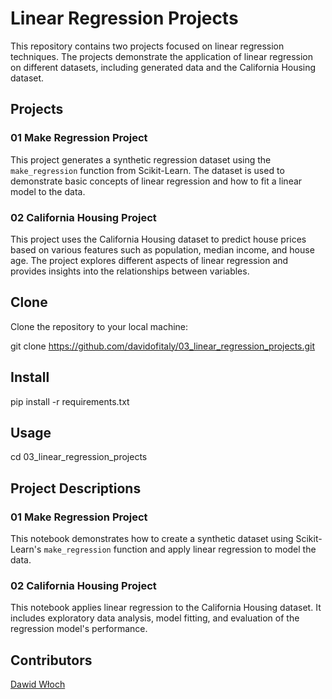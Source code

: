 # Linear Regression Projects

This repository contains two projects focused on linear regression techniques. The projects demonstrate the application of linear regression on different datasets, including generated data and the California Housing dataset.

## Projects

### 01 Make Regression Project

This project generates a synthetic regression dataset using the `make_regression` function from Scikit-Learn. The dataset is used to demonstrate basic concepts of linear regression and how to fit a linear model to the data.

### 02 California Housing Project

This project uses the California Housing dataset to predict house prices based on various features such as population, median income, and house age. The project explores different aspects of linear regression and provides insights into the relationships between variables.

## Clone

Clone the repository to your local machine:

git clone https://github.com/davidofitaly/03_linear_regression_projects.git


## Install

pip install -r requirements.txt


## Usage

cd 03_linear_regression_projects


## Project Descriptions

### 01 Make Regression Project
This notebook demonstrates how to create a synthetic dataset using Scikit-Learn's `make_regression` function and apply linear regression to model the data.

### 02 California Housing Project
This notebook applies linear regression to the California Housing dataset. It includes exploratory data analysis, model fitting, and evaluation of the regression model's performance.


## Contributors
[Dawid Włoch](https://github.com/davidofitaly)

